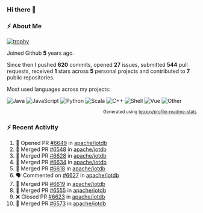 ### Hi there 👋

### :zap: About Me

[![trophy](https://github-profile-trophy.vercel.app/?username=HTHou&theme=onedark)](https://github.com/ryo-ma/github-profile-trophy)
   
Joined Github **5** years ago.

Since then I pushed **620** commits, opened **27** issues, submitted **544** pull requests, received **1** stars across **5** personal projects and contributed to **7** public repositories.

Most used languages across my projects:

![Java](https://img.shields.io/static/v1?style=flat-square&label=%E2%A0%80&color=555&labelColor=%23b07219&message=Java%EF%B8%B194.4%25)
![JavaScript](https://img.shields.io/static/v1?style=flat-square&label=%E2%A0%80&color=555&labelColor=%23f1e05a&message=JavaScript%EF%B8%B11.4%25)
![Python](https://img.shields.io/static/v1?style=flat-square&label=%E2%A0%80&color=555&labelColor=%233572A5&message=Python%EF%B8%B10.7%25)
![Scala](https://img.shields.io/static/v1?style=flat-square&label=%E2%A0%80&color=555&labelColor=%23c22d40&message=Scala%EF%B8%B10.6%25)
![C++](https://img.shields.io/static/v1?style=flat-square&label=%E2%A0%80&color=555&labelColor=%23f34b7d&message=C%2B%2B%EF%B8%B10.6%25)
![Shell](https://img.shields.io/static/v1?style=flat-square&label=%E2%A0%80&color=555&labelColor=%2389e051&message=Shell%EF%B8%B10.4%25)
![Vue](https://img.shields.io/static/v1?style=flat-square&label=%E2%A0%80&color=555&labelColor=%2341b883&message=Vue%EF%B8%B10.3%25)
![Other](https://img.shields.io/static/v1?style=flat-square&label=%E2%A0%80&color=555&labelColor=%23ededed&message=Other%EF%B8%B11.2%25)

<p align="right"><sub>Generated using <a href="https://github.com/marketplace/actions/profile-readme-stats">teoxoy/profile-readme-stats</a></sub></p>


<!--![](https://github.com/HTHou/HTHou/blob/output/github-contribution-grid-snake.svg)-->

<!--![Haonan Hou's github stats](https://github-readme-stats.vercel.app/api?username=HTHou&count_private=true&show_icons=true&theme=onedark)-->

<!--![Haonan Hou's wakatime stats](https://github-readme-stats.vercel.app/api/wakatime?username=HTHou&layout=compact&theme=onedark)-->

<!--![Top Langs](https://github-readme-stats.vercel.app/api/top-langs/?username=HTHou&theme=onedark&layout=compact)-->

### :zap: Recent Activity
<!--START_SECTION:activity-->
1. 💪 Opened PR [#6649](https://github.com/apache/iotdb/pull/6649) in [apache/iotdb](https://github.com/apache/iotdb)
2. 🎉 Merged PR [#6548](https://github.com/apache/iotdb/pull/6548) in [apache/iotdb](https://github.com/apache/iotdb)
3. 🎉 Merged PR [#6628](https://github.com/apache/iotdb/pull/6628) in [apache/iotdb](https://github.com/apache/iotdb)
4. 🎉 Merged PR [#6634](https://github.com/apache/iotdb/pull/6634) in [apache/iotdb](https://github.com/apache/iotdb)
5. 🎉 Merged PR [#6618](https://github.com/apache/iotdb/pull/6618) in [apache/iotdb](https://github.com/apache/iotdb)
6. 🗣 Commented on [#6627](https://github.com/apache/iotdb/issues/6627) in [apache/iotdb](https://github.com/apache/iotdb)
7. 🎉 Merged PR [#6619](https://github.com/apache/iotdb/pull/6619) in [apache/iotdb](https://github.com/apache/iotdb)
8. 🎉 Merged PR [#6555](https://github.com/apache/iotdb/pull/6555) in [apache/iotdb](https://github.com/apache/iotdb)
9. ❌ Closed PR [#6623](https://github.com/apache/iotdb/pull/6623) in [apache/iotdb](https://github.com/apache/iotdb)
10. 🎉 Merged PR [#6573](https://github.com/apache/iotdb/pull/6573) in [apache/iotdb](https://github.com/apache/iotdb)
<!--END_SECTION:activity-->

<!--
**HTHou/HTHou** is a ✨ _special_ ✨ repository because its `README.md` (this file) appears on your GitHub profile.

Here are some ideas to get you started:

- 🔭 I’m currently working on ...
- 🌱 I’m currently learning ...
- 👯 I’m looking to collaborate on ...
- 🤔 I’m looking for help with ...
- 💬 Ask me about ...
- 📫 How to reach me: ...
- 😄 Pronouns: ...
- ⚡ Fun fact: ...
-->
